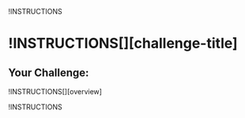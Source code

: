 !INSTRUCTIONS[](https://raw.githubusercontent.com/LODSContent/Challenge-V2-Framework/master/Templates/LevelSpecific/Logos/@lab.Variable(difficulty).md)

# !INSTRUCTIONS[][challenge-title]

## Your Challenge:

!INSTRUCTIONS[][overview]

!INSTRUCTIONS[](https://raw.githubusercontent.com/LODSContent/Challenge-V2-Framework/master/Templates/LabHelp.md)